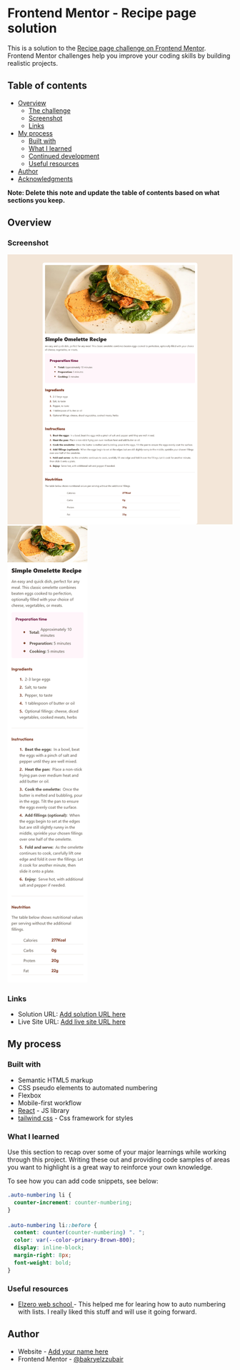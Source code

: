 # Frontend Mentor - Recipe page solution

This is a solution to the [Recipe page challenge on Frontend Mentor](https://www.frontendmentor.io/challenges/recipe-page-KiTsR8QQKm). Frontend Mentor challenges help you improve your coding skills by building realistic projects.

## Table of contents

- [Overview](#overview)
  - [The challenge](#the-challenge)
  - [Screenshot](#screenshot)
  - [Links](#links)
- [My process](#my-process)
  - [Built with](#built-with)
  - [What I learned](#what-i-learned)
  - [Continued development](#continued-development)
  - [Useful resources](#useful-resources)
- [Author](#author)
- [Acknowledgments](#acknowledgments)

**Note: Delete this note and update the table of contents based on what sections you keep.**

## Overview

### Screenshot

![desktop screenshot](./public/assets/images/desktop.png)
![mobile screenshot](./public/assets/images/mobile.png)

### Links

- Solution URL: [Add solution URL here](https://github.com/bakryelzzubair/recipe-page-main)
- Live Site URL: [Add live site URL here](https://recipe-page-main-iota-ochre.vercel.app/)

## My process

### Built with

- Semantic HTML5 markup
- CSS pseudo elements to automated numbering
- Flexbox
- Mobile-first workflow
- [React](https://reactjs.org/) - JS library
- [tailwind css](https://tailwindcss.com/) - Css framework for styles

### What I learned

Use this section to recap over some of your major learnings while working through this project. Writing these out and providing code samples of areas you want to highlight is a great way to reinforce your own knowledge.

To see how you can add code snippets, see below:

```css
.auto-numbering li {
  counter-increment: counter-numbering;
}

.auto-numbering li::before {
  content: counter(counter-numbering) ". ";
  color: var(--color-primary-Brown-800);
  display: inline-block;
  margin-right: 8px;
  font-weight: bold;
}
```

### Useful resources

- [Elzero web school ](https://www.youtube.com/results?search_query=elzero+web+school) - This helped me for learing how to auto numbering with lists. I really liked this stuff and will use it going forward.

## Author

- Website - [Add your name here](https://bakryelzzubair-5ii7z7fzk-belzzubairs-projects.vercel.app/)
- Frontend Mentor - [@bakryelzzubair](https://www.frontendmentor.io/profile/yourusername)
